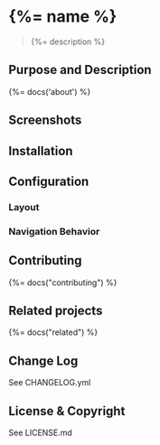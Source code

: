 # {%= name %}
> {%= description %}

## Purpose and Description
{%= docs('about') %}

## Screenshots

## Installation

## Configuration

### Layout

### Navigation Behavior


## Contributing
{%= docs("contributing") %}

## Related projects
{%= docs("related") %}

## Change Log
See CHANGELOG.yml

## License & Copyright

See LICENSE.md
